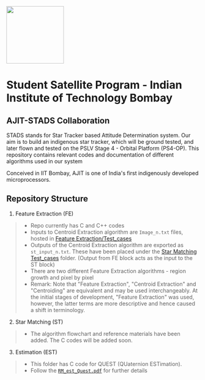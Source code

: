 [<img src="https://www.aero.iitb.ac.in/satlab/images/IITBSSP2019.png" width="150"/>](image.png) 

# Student Satellite Program - Indian Institute of Technology Bombay

## AJIT-STADS Collaboration

STADS stands for Star Tracker based Attitude Determination system. Our aim is to build an indigenous star tracker, which will be ground tested, and later flown and tested on the PSLV Stage 4 - Orbital Platform (PS4-OP).
This repository contains relevant codes and documentation of different algorithms used in our system

Conceived in IIT Bombay, AJIT is one of India's first indigenously developed microprocessors.

## Repository Structure
 1. Feature Extraction (FE)
 >  * Repo currently has C and C++ codes
 >  * Inputs to Centroid Extraction algorithm are `Image_n.txt` files, hosted in [Feature Extraction/Test_cases](Feature%20Extraction/Test_cases)
 >  * Outputs of the Centroid Extraction algorithm are exported as `st_input_n.txt`. These have been placed under the [Star Matching Test_cases](Star%20Matching/Test_cases) folder. (Output from FE block acts as the input to the ST block)
 >  * There are two different Feature Extraction algorithms - region growth and pixel by pixel
 >  * Remark: Note that "Feature Extraction", "Centroid Extraction" and "Centroiding" are equivalent and may be used interchangeably. At the initial stages of development, "Feature Extraction" was used, however, the latter terms are more descriptive and hence caused a shift in terminology.

2. Star Matching (ST)
> * The algorithm flowchart and reference materials have been added. The C codes will be added soon.

3. Estimation (EST)
> * This folder has C code for QUEST (QUaternion ESTimation).
> * Follow the [`RM_est_Quest.pdf`](Estimation/README/RM_est_Quest.pdf) for further details
